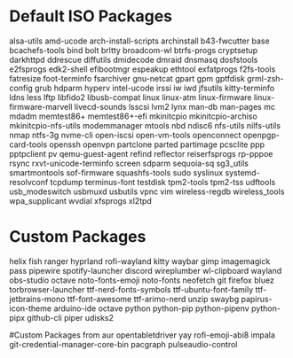 # Default ISO Packages
alsa-utils
amd-ucode
arch-install-scripts
archinstall
b43-fwcutter
base
bcachefs-tools
bind
bolt
brltty
broadcom-wl
btrfs-progs
cryptsetup
darkhttpd
ddrescue
diffutils
dmidecode
dmraid
dnsmasq
dosfstools
e2fsprogs
edk2-shell
efibootmgr
espeakup
ethtool
exfatprogs
f2fs-tools
fatresize
foot-terminfo
fsarchiver
gnu-netcat
gpart
gpm
gptfdisk
grml-zsh-config
grub
hdparm
hyperv
intel-ucode
irssi
iw
iwd
jfsutils
kitty-terminfo
ldns
less
lftp
libfido2
libusb-compat
linux
linux-atm
linux-firmware
linux-firmware-marvell
livecd-sounds
lsscsi
lvm2
lynx
man-db
man-pages
mc
mdadm
memtest86+
memtest86+-efi
mkinitcpio
mkinitcpio-archiso
mkinitcpio-nfs-utils
modemmanager
mtools
nbd
ndisc6
nfs-utils
nilfs-utils
nmap
ntfs-3g
nvme-cli
open-iscsi
open-vm-tools
openconnect
openpgp-card-tools
openssh
openvpn
partclone
parted
partimage
pcsclite
ppp
pptpclient
pv
qemu-guest-agent
refind
reflector
reiserfsprogs
rp-pppoe
rsync
rxvt-unicode-terminfo
screen
sdparm
sequoia-sq
sg3_utils
smartmontools
sof-firmware
squashfs-tools
sudo
syslinux
systemd-resolvconf
tcpdump
terminus-font
testdisk
tpm2-tools
tpm2-tss
udftools
usb_modeswitch
usbmuxd
usbutils
vpnc
vim
wireless-regdb
wireless_tools
wpa_supplicant
wvdial
xfsprogs
xl2tpd

# Custom Packages
helix
fish
ranger
hyprland
rofi-wayland
kitty
waybar
gimp
imagemagick
pass
pipewire
spotify-launcher
discord
wireplumber
wl-clipboard
wayland
obs-studio
octave
noto-fonts-emoji
noto-fonts
neofetch
git
firefox
bluez
torbrowser-launcher
ttf-nerd-fonts-symbols
ttf-ubuntu-font-family
ttf-jetbrains-mono
ttf-font-awesome
ttf-arimo-nerd
unzip
swaybg
papirus-icon-theme
arduino-ide
octave
python
python-pip
python-pipenv
python-pipx
github-cli
piper
udisks2

#Custom Packages from aur
opentabletdriver
yay
rofi-emoji-abi8
impala
git-credential-manager-core-bin
pacgraph
pulseaudio-control
